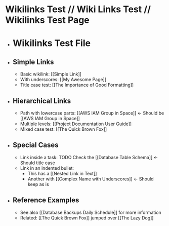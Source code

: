 # Wikilinks Test // Wiki Links Test // Wikilinks Test Page

- # Wikilinks Test File

- ## Simple Links
  - Basic wikilink: [[Simple Link]]
  - With underscores: [[My Awesome Page]]
  - Title case test: [[The Importance of Good Formatting]]

- ## Hierarchical Links
  - Path with lowercase parts: [[AWS IAM Group in Space]] ← Should be [[AWS IAM Group in Space]]
  - Multiple levels: [[Project Documentation User Guide]]
  - Mixed case test: [[The Quick Brown Fox]]

- ## Special Cases
  - Link inside a task: TODO Check the [[Database Table Schema]] ← Should title case
  - Link in an indented bullet:
    - This has a [[Nested Link in Text]]
    - Another with [[Complex Name with Underscores]] ← Should keep as is

- ## Reference Examples
  - See also [[Database Backups Daily Schedule]] for more information
  - Related: [[The Quick Brown Fox]] jumped over [[The Lazy Dog]]
